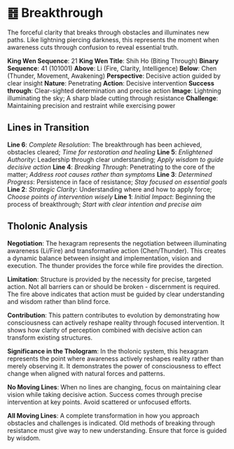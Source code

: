 # ䷔ Breakthrough

The forceful clarity that breaks through obstacles and illuminates new paths. Like lightning piercing darkness, this represents the moment when awareness cuts through confusion to reveal essential truth.


**King Wen Sequence**: 21
**King Wen Title**: Shih Ho (Biting Through)
**Binary Sequence**: 41 (101001)
**Above**: Li (Fire, Clarity, Intelligence)
**Below**: Chen (Thunder, Movement, Awakening)
**Perspective**: Decisive action guided by clear insight
**Nature**: Penetrating
**Action**: Decisive intervention
**Success through**: Clear-sighted determination and precise action
**Image**: Lightning illuminating the sky; A sharp blade cutting through resistance
**Challenge**: Maintaining precision and restraint while exercising power

## Lines in Transition
**Line 6**: *Complete Resolution*: The breakthrough has been achieved, obstacles cleared; *Time for restoration and healing*
**Line 5**: *Enlightened Authority*: Leadership through clear understanding; *Apply wisdom to guide decisive action*
**Line 4**: *Breaking Through*: Penetrating to the core of the matter; *Address root causes rather than symptoms*
**Line 3**: *Determined Progress*: Persistence in face of resistance; *Stay focused on essential goals*
**Line 2**: *Strategic Clarity*: Understanding where and how to apply force; *Choose points of intervention wisely*
**Line 1**: *Initial Impact*: Beginning the process of breakthrough; *Start with clear intention and precise aim*

## Tholonic Analysis
**Negotiation**: The hexagram represents the negotiation between illuminating awareness (Li/Fire) and transformative action (Chen/Thunder). This creates a dynamic balance between insight and implementation, vision and execution. The thunder provides the force while fire provides the direction.

**Limitation**: Structure is provided by the necessity for precise, targeted action. Not all barriers can or should be broken - discernment is required. The fire above indicates that action must be guided by clear understanding and wisdom rather than blind force.

**Contribution**: This pattern contributes to evolution by demonstrating how consciousness can actively reshape reality through focused intervention. It shows how clarity of perception combined with decisive action can transform existing structures.

**Significance in the Thologram**: In the tholonic system, this hexagram represents the point where awareness actively reshapes reality rather than merely observing it. It demonstrates the power of consciousness to effect change when aligned with natural forces and patterns.

**No Moving Lines**: When no lines are changing, focus on maintaining clear vision while taking decisive action. Success comes through precise intervention at key points. Avoid scattered or unfocused efforts.

**All Moving Lines**: A complete transformation in how you approach obstacles and challenges is indicated. Old methods of breaking through resistance must give way to new understanding. Ensure that force is guided by wisdom.
